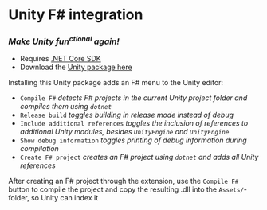# Unity F# integration
### _Make Unity fun<sup>ctional</sup> again!_
- Requires [.NET Core SDK](https://dotnet.microsoft.com/download)
- Download the [Unity package here](https://github.com/sppt-2k19/unity-fsharp-integration/raw/master/unity-fsharp-integration.unitypackage)

Installing this Unity package adds an F# menu to the Unity editor:
- `Compile F#` _detects F# projects in the current Unity project folder and compiles them using `dotnet`_
- `Release build` _toggles building in release mode instead of debug_
- `Include additional references` _toggles the inclusion of references to additional Unity modules, besides `UnityEngine` and `UnityEngine`_
- `Show debug information` _toggles printing of debug information during compilation_
- `Create F# project` _creates an F# project using `dotnet` and adds all Unity references_

After creating an F# project through the extension, use the `Compile F#` button to compile the project and copy the resulting .dll into the `Assets/`-folder, so Unity can index it
